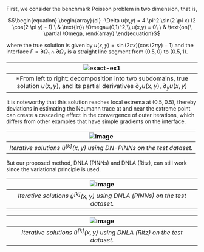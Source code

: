 First, we consider the benchmark Poisson problem in two dimension, that is,
```math
\begin{equation}
\begin{array}{cl}
-\Delta u(x,y)  = 4 \pi^2 \sin(2 \pi x)  (2 \cos(2 \pi y) - 1)  \ & \text{in}\ \Omega=(0,1)^2,\\
u(x,y) = 0\ \ & \text{on}\ \partial \Omega,
\end{array}
\end{equation}
```
where the true solution is given by $u(x,y) = \sin(2\pi x)(\cos(2\pi y)-1)$ and the interface $\Gamma=\partial\Omega_1\cap\partial\Omega_2$ is a straight line segment from $(0.5,0)$ to $(0.5,1)$. 

| ![exact-ex1](https://github.com/AI4SC-TJU/DDLM/assets/93070782/ab5798e2-7179-4f23-9021-df8243e31bcb)|
|:--------------------------------------------------------------:|
| *From left to right: decomposition into two subdomains, true solution $`u(x,y)`$, and its partial derivatives $`\partial_x u(x,y)`$, $`\partial_y u(x,y)`$ |



It is noteworthy that this solution reaches local extrema at $(0.5,0.5)$, thereby deviations in estimating the Neumann trace at and near the extreme point can create a cascading effect in the convergence of outer iterations, which differs from other examples that have simple gradients on the interface.


|![image](https://github.com/AI4SC-TJU/DDLM/assets/93070782/30e96eff-5e05-4261-8798-b7adc02995e3)|
|:--------------------------------------------------------------:|
| *Iterative solutions $`\hat{u}^{[k]}(x,y)`$ using DN-PINNs on the test dataset.* |


But our proposed method, DNLA (PINNs) and DNLA (Ritz), can still work since the variational principle is used.


|![image](https://github.com/AI4SC-TJU/DDLM/assets/93070782/a0295d1a-0c66-495a-9965-e6944aefe41e)|
|:--------------------------------------------------------------:|
| *Iterative solutions $`\hat{u}^{[k]}(x,y)`$ using DNLA (PINNs) on the test dataset.* |

|![image](https://github.com/AI4SC-TJU/DDLM/assets/93070782/e1767d6e-121d-4b6a-b9c9-2e0640bb7f75)|
|:--------------------------------------------------------------:|
| *Iterative solutions $`\hat{u}^{[k]}(x,y)`$ using DNLA (Ritz) on the test dataset.* |


